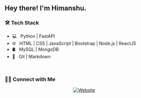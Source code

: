 <h2> Hey there! I'm Himanshu.</h2>


<h3>🛠 Tech Stack</h3>

- 💻 &nbsp; Python | FastAPI
- 🌐 &nbsp; HTML | CSS | JavaScript | Bootstrap | Node.js | ReactJS
- 🛢 &nbsp; MySQL | MongoDB
- 🔧 &nbsp; Git | Markdown 

<br/>



<h3> 🤝🏻 Connect with Me </h3>

<p align="center">
<a href="https://www.himanshushekhar.com/"><img alt="Website" src="https://img.shields.io/badge/Website-www.adityavsingh.com-blue?style=flat-square&logo=google-chrome"></a>
